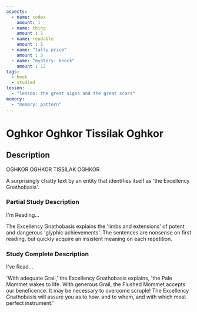 ```yaml
---
aspects: 
  - name: codex
    amount: 1
  - name: thing
    amount : 1
  - name: readable
    amount : 1
  - name: "tally price"
    amount : 3
  - name: "mystery: knock"
    amount : 12
tags:
  - book
  - studied
lesson:
  - "lesson: the great signs and the great scars"
memory:
  - "memory: pattern"
---
```


# Oghkor Oghkor Tissilak Oghkor

## Description
OGHKOR OGHKOR TISSILAK OGHKOR

A surprisingly chatty text by an entity that identifies itself as 'the Excellency Gnathobasis'.
### Partial Study Description
I'm Reading...

The Excellency Gnathobasis explains the 'limbs and extensions' of potent and dangerous 'glyphic achievements'. The sentences are nonsense on first reading, but quickly acquire an insistent meaning on each repetition.
### Study Complete Description
I've Read...

'With adequate Grail,' the Excellency Gnathobasis explains, 'the Pale Mommet wakes to life. With generous Grail, the Flushed Mommet accepts our beneficence. It may be necessary to overcome scruple! The Excellency Gnathobasis will assure you as to how, and to whom, and with which most perfect instrument.'
